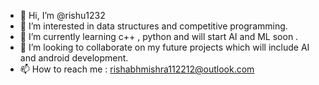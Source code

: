 - 👋 Hi, I’m @rishu1232
- 👀 I’m interested in data structures and competitive programming.
- 🌱 I’m currently learning c++ , python and will start AI and ML soon .
- 💞️ I’m looking to collaborate on my future projects which will include AI and android development.
- 📫 How to reach me : rishabhmishra112212@outlook.com

<!---
rishu1232/rishu1232 is a ✨ special ✨ repository because its `README.md` (this file) appears on your GitHub profile.
You can click the Preview link to take a look at your changes.
--->
